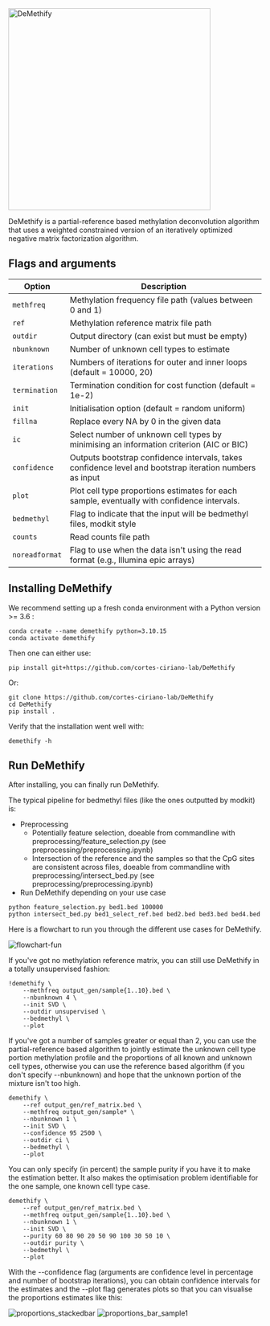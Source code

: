 <img width="402" alt="DeMethify" src="https://user-images.githubusercontent.com/79879340/220681790-e3a7edd0-d54c-4a49-b45a-95dca68c44b7.png">

                                       
DeMethify is a partial-reference based methylation deconvolution algorithm that uses a weighted constrained version of an iteratively optimized negative matrix factorization algorithm. 

## Flags and arguments
| Option              | Description                                                                                           |
|---------------------|-------------------------------------------------------------------------------------------------------|
| `methfreq`          | Methylation frequency file path (values between 0 and 1)                                               |
| `ref`               | Methylation reference matrix file path                                                                |
| `outdir`            | Output directory (can exist but must be empty)                                                        |
| `nbunknown`         | Number of unknown cell types to estimate                                                              |
| `iterations`        | Numbers of iterations for outer and inner loops (default = 10000, 20)                                 |
| `termination`       | Termination condition for cost function (default = 1e-2)                                              |
| `init`              | Initialisation option (default = random uniform)                                                      |
| `fillna`            | Replace every NA by 0 in the given data                                                               |
| `ic`                | Select number of unknown cell types by minimising an information criterion (AIC or BIC)               |
| `confidence`        | Outputs bootstrap confidence intervals, takes confidence level and bootstrap iteration numbers as input |
| `plot`              | Plot cell type proportions estimates for each sample, eventually with confidence intervals.            |
| `bedmethyl`         | Flag to indicate that the input will be bedmethyl files, modkit style                                  |
| `counts`            | Read counts file path                                                                                 |
| `noreadformat`      | Flag to use when the data isn't using the read format (e.g., Illumina epic arrays)                    |

## Installing DeMethify

We recommend setting up a fresh conda environment with a Python version >= 3.6 :
```
conda create --name demethify python=3.10.15
conda activate demethify
```

Then one can either use:
```
pip install git+https://github.com/cortes-ciriano-lab/DeMethify
```

Or:
```
git clone https://github.com/cortes-ciriano-lab/DeMethify
cd DeMethify
pip install .
```

Verify that the installation went well with:

```
demethify -h
```


## Run DeMethify

After installing, you can finally run DeMethify. 

The typical pipeline for bedmethyl files (like the ones outputted by modkit) is:
- Preprocessing
  - Potentially feature selection, doeable from commandline with preprocessing/feature_selection.py (see preprocessing/preprocessing.ipynb)
  - Intersection of the reference and the samples so that the CpG sites are consistent across files, doeable from commandline with preprocessing/intersect_bed.py (see preprocessing/preprocessing.ipynb)
- Run DeMethify depending on your use case
```
python feature_selection.py bed1.bed 100000
python intersect_bed.py bed1_select_ref.bed bed2.bed bed3.bed bed4.bed 
```

Here is a flowchart to run you through the different use cases for DeMethify. 

![flowchart-fun](https://github.com/user-attachments/assets/eb174261-8852-4436-aaf7-13511f0fbdfe)

If you've got no methylation reference matrix, you can still use DeMethify in a totally unsupervised fashion:

```
!demethify \
    --methfreq output_gen/sample{1..10}.bed \
    --nbunknown 4 \
    --init SVD \
    --outdir unsupervised \
    --bedmethyl \
    --plot
```

If you've got a number of samples greater or equal than 2, you can use the partial-reference based algorithm to jointly estimate the unknown cell type portion methylation profile and the proportions of all known and unknown cell types, otherwise you can use the reference based algorithm (if you don't specify --nbunknown) and hope that the unknown portion of the mixture isn't too high. 

```
demethify \
    --ref output_gen/ref_matrix.bed \
    --methfreq output_gen/sample* \
    --nbunknown 1 \
    --init SVD \
    --confidence 95 2500 \
    --outdir ci \
    --bedmethyl \
    --plot
```

You can only specify (in percent) the sample purity if you have it to make the estimation better.  It also makes the optimisation problem identifiable for the one sample, one known cell type case. 

```
demethify \
    --ref output_gen/ref_matrix.bed \
    --methfreq output_gen/sample{1..10}.bed \
    --nbunknown 1 \
    --init SVD \
    --purity 60 80 90 20 50 90 100 30 50 10 \
    --outdir purity \
    --bedmethyl \
    --plot 
```

With the --confidence flag (arguments are confidence level in percentage and number of bootstrap iterations), you can obtain confidence intervals for the estimates and the --plot flag generates plots so that you can visualise the proportions estimates like this:


![proportions_stackedbar](https://github.com/user-attachments/assets/a3d0e144-d222-4595-8fe0-8548c9f1c992)
![proportions_bar_sample1](https://github.com/user-attachments/assets/f1e5f9dd-21c2-4a0a-b806-fa00481d4972)
